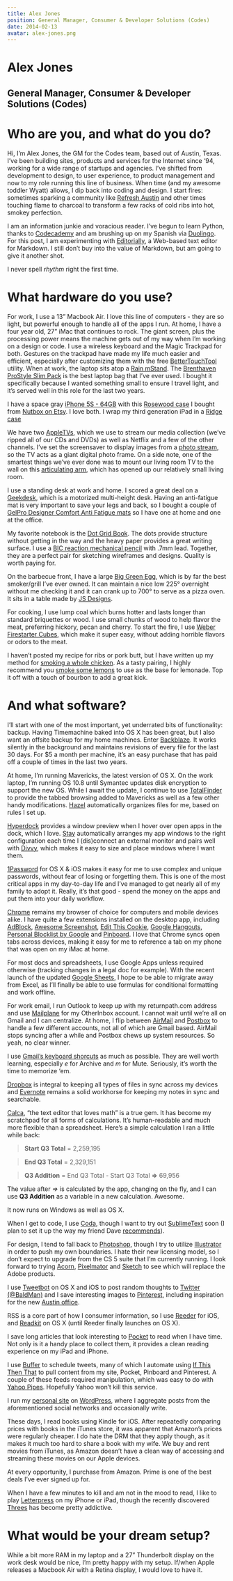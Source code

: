 ```yaml
---
title: Alex Jones
position: General Manager, Consumer & Developer Solutions (Codes)
date: 2014-02-13
avatar: alex-jones.png
---
```


# Alex Jones
## General Manager, Consumer & Developer Solutions (Codes)

# Who are you, and what do you do?
Hi, I’m Alex Jones, the GM for the Codes team, based out of Austin, Texas. I’ve been building sites, products and services for the Internet since ‘94, working for a wide range of startups and agencies. I’ve shifted from development to design, to user experience, to product management and now to my role running this line of business. When time (and my awesome toddler Wyatt) allows, I dip back into coding and design. I start fires: sometimes sparking a community like [Refresh Austin](http://refreshaustin.org/) and other times touching flame to charcoal to transform a few racks of cold ribs into hot, smokey perfection.

I am an information junkie and voracious reader. I’ve begun to learn Python, thanks to [Codecademy](http://www.codecademy.com/) and am brushing up on my Spanish via [Duolingo](https://www.duolingo.com/). For this post, I am experimenting with [Editorially](https://editorially.com), a Web-based text editor for Markdown. I still don’t buy into the value of Markdown, but am going to give it another shot.

I never spell *rhythm*  right the first time.

# What hardware do you use?
For work, I use a 13” Macbook Air. I love this line of computers - they are so light, but powerful enough to handle all of the apps I run. At home, I have a four year old, 27” iMac that continues to rock. The giant screen, plus the processing power means the machine gets out of my way when I’m working on a design or code. I use a wireless keyboard and the Magic Trackpad for both. Gestures on the trackpad have made my life much easier and efficient, especially after customizing them with the free [BetterTouchTool](http://www.boastr.net/) utility. When at work, the laptop sits atop a [Rain mStand](http://www.raindesigninc.com/mstand.html). The [Brenthaven ProStyle Slim Pack](http://www.amazon.com/gp/product/B003UYT4FK/ref=as_li_ss_tl?ie=UTF8&camp=1789&creative=390957&creativeASIN=B003UYT4FK&linkCode=as2&tag=alexjones-20) is the best laptop bag that I’ve ever used. I bought it specifically because I wanted something small to ensure I travel light, and it’s served well in this role for the last two years.

I have a space gray [iPhone 5S - 64GB](https://www.apple.com/iphone-5s/) with this [Rosewood case](https://www.etsy.com/transaction/161630905) I bought from [Nutbox on Etsy](https://www.etsy.com/shop/NUTBOX). I love both. I wrap my third generation iPad in a [Ridge case](http://www.amazon.com/gp/product/B007PA1K84/ref=as_li_ss_tl?ie=UTF8&camp=1789&creative=390957&creativeASIN=B007PA1K84&linkCode=as2&tag=alexjones-20)

We have two [AppleTVs](http://www.apple.com/appletv/), which we use to stream our media collection (we’ve ripped all of our CDs and DVDs) as well as Netflix and a few of the other channels. I’ve set the screensaver to display images from a [photo stream](https://www.apple.com/icloud/icloud-photo-sharing.html), so the TV acts as a giant digital photo frame. On a side note, one of the smartest things we’ve ever done was to mount our living room TV to the wall on this [articulating arm](http://www.amazon.com/gp/product/B000WXH1Z2/ref=as_li_ss_tl?ie=UTF8&camp=1789&creative=390957&creativeASIN=B000WXH1Z2&linkCode=as2&tag=alexjones-20), which has opened up our relatively small living room.

I use a standing desk at work and home. I scored a great deal on a [Geekdesk](http://www.geekdesk.com/), which is a motorized multi-height desk. Having an anti-fatigue mat is very important to save your legs and back, so I bought a couple of [GelPro Designer Comfort Anti Fatigue mats](http://www.amazon.com/gp/product/B005GZRS22/ref=as_li_ss_tl?ie=UTF8&camp=1789&creative=390957&creativeASIN=B005GZRS22&linkCode=as2&tag=alexjones-20) so I have one at home and one at the office.

My favorite notebook is the [Dot Grid Book](http://dotgrid.co/). The dots provide structure without getting in the way and the heavy paper provides a great writing surface. I use a [BIC reaction mechanical pencil](http://www.amazon.com/BIC-Reaction-Mechanical-Pencils-0-7mm/dp/B002VLA2OU/ref=sr_1_1?s=office-products&ie=UTF8&qid=1392151255&sr=1-1&keywords=BIC+Reaction+Mechanical+Pencil%2C+0.7+mm) with  .7mm lead. Together, they are a perfect pair for sketching wireframes and designs. Quality is worth paying for.

On the barbecue front, I have a large [Big Green Egg](http://www.biggreenegg.com/), which is by far the best smoker/grill I’ve ever owned. It can maintain a nice low 225° overnight without me checking it and it can crank up to 700° to serve as a pizza oven. It sits in a  table made by [JS Designs](http://jsdesignsshop.com/).

For cooking, I use lump coal which burns hotter and lasts longer than standard briquettes or wood. I use small chunks of wood to help flavor the meat, preferring hickory, pecan and cherry. To start the fire, I use [Weber Firestarter Cubes](http://www.amazon.com/gp/product/B001AN7RGG/ref=as_li_ss_tl?ie=UTF8&camp=1789&creative=390957&creativeASIN=B001AN7RGG&linkCode=as2&tag=alexjones-20), which make it super easy, without adding horrible flavors or odors to the meat.

I haven’t posted my recipe for ribs or pork butt, but I have written up my method for [smoking a whole chicken](http://www.silverspider.com/2008/smoked-chicken-recipe/). As a tasty pairing, I highly recommend you [smoke some lemons](http://www.silverspider.com/2010/smoked-lemons/)  to use as the base for lemonade. Top it off with a touch of bourbon to add a great kick.

# And what software?
I’ll start with one of the most important, yet underrated bits of functionality: backup. Having Timemachine baked into OS X has been great, but I also want an offsite backup for my home machines. Enter  [Backblaze](http://www.backblaze.com/partner/af1118 ). It works silently in the background and maintains revisions of every file for the last 30 days. For $5 a month per machine, it’s an easy purchase that has paid off a couple of times in the last two years.

At home, I’m running Mavericks, the latest version of OS X. On the work laptop, I’m running OS 10.8 until Symantec updates disk encryption to support the new OS. While I await the update, I continue to use [TotalFinder](http://totalfinder.binaryage.com/) to provide the tabbed browsing added to Mavericks as well as a few other handy modifications. [Hazel](http://www.noodlesoft.com/hazel.php) automatically organizes files for me, based on rules I set up.

[Hyperdock](http://hyperdock.bahoom.com/) provides a window preview when I hover over open apps in the dock, which I love. [Stay](http://cordlessdog.com/stay/) automatically arranges my app windows to the right configuration each time I (dis)connect an external monitor and pairs well with [Divvy](https://mizage.com/divvy/), which makes it easy to size and place windows where I want them.

[1Password](https://agilebits.com/) for OS X & iOS makes it easy for me to use complex and unique passwords, without fear of losing or forgetting them. This is one of the most critical apps in my day-to-day life and I’ve managed to get nearly all of my family to adopt it. Really, it’s that good - spend the money on the apps and put them into your daily workflow.

[Chrome](https://www.google.com/intl/en/chrome/browser/) remains my browser of choice for computers and mobile devices alike. I have quite a few extensions installed on the desktop app, including [AdBlock](https://chrome.google.com/webstore/detail/adblock/gighmmpiobklfepjocnamgkkbiglidom), [Awesome Screenshot](https://chrome.google.com/webstore/detail/awesome-screenshot-captur/alelhddbbhepgpmgidjdcjakblofbmce), [Edit This Cookie](https://chrome.google.com/webstore/detail/edit-this-cookie/fngmhnnpilhplaeedifhccceomclgfbg), [Google Hangouts](https://chrome.google.com/webstore/detail/hangouts/nckgahadagoaajjgafhacjanaoiihapd), [Personal Blocklist by Google](https://chrome.google.com/webstore/detail/personal-blocklist-by-goo/nolijncfnkgaikbjbdaogikpmpbdcdef) and [Pinboard](http://pinboard.in). I love that Chrome syncs open tabs across devices, making it easy for me to reference a tab on my phone that was open on my iMac at home.

For most docs and spreadsheets, I use Google Apps unless required otherwise (tracking changes in a legal doc for example). With the recent launch of the updated [Google Sheets](http://googleblog.blogspot.com/2013/12/new-google-sheets-faster-more-powerful.html), I hope to be able to migrate away from Excel, as I’ll finally be able to use formulas for conditional formatting and work offline.

For work email, I run Outlook to keep up with my returnpath.com address and use [Mailplane](http://mailplaneapp.com/) for my OtherInbox account. I cannot wait until we’re all on Gmail and I can centralize. At home, I flip between  [AirMail](http://airmailapp.com/) and [Postbox](http://www.postbox-inc.com/) to handle a few different accounts, not all of which are Gmail based. AirMail stops syncing after a while and Postbox chews up system resources. So yeah, no clear winner.

I use [Gmail’s keyboard shorcuts](http://visual.ly/minimalistic-gmail-cheat-sheet) as much as possible. They are well worth learning, especially *e* for Archive and *m* for Mute. Seriously, it’s worth the time to memorize ‘em.

[Dropbox](https://db.tt/V3QKhP1y) is integral to keeping all types of files in sync across my devices and [Evernote](http://evernote.com/) remains a solid workhorse for keeping my notes in sync and searchable.

[Calca](http://calca.io/), “the text editor that loves math” is a true gem. It has become my scratchpad for all forms of calculations. It’s human-readable and much more flexible than a spreadsheet. Here’s a simple calculation I ran a little while back:

> **Start Q3 Total** = 2,259,195

> **End Q3 Total** = 2,329,151

> **Q3  Addition** = End Q3 Total - Start Q3 Total **=>** 69,956

The value after *=>* is calculated by the app, changing on the fly, and I can use **Q3 Addition** as a variable in a new calculation. Awesome.

It now runs on Windows as well as OS X.

When I get to code, I use [Coda](http://panic.com/coda/), though I want to try out [SublimeText](http://www.sublimetext.com/2) soon (I plan to set it up the way my friend Dave [recommends](https://gist.github.com/davatron5000/7215566)).

For design, I tend to fall back to [Photoshop](http://www.photoshop.com/), though I try to utilize [Illustrator ](http://www.adobe.com/products/illustrator.html) in order to push my own boundaries. I hate their new licensing model, so I don’t expect to upgrade from the CS 5 suite that I’m currently running. I look forward to trying [Acorn](http://www.flyingmeat.com/acorn/), [Pixelmator](http://www.pixelmator.com/) and [Sketch](http://www.bohemiancoding.com/sketch/) to see which will replace the Adobe products.

I use [Tweetbot](http://tapbots.com/) on OS X and iOS to post random thoughts to [Twitter (@BaldMan)](http://twitter.com/baldman) and I save interesting images to [Pinterest](pinterest.com/alex), including inspiration for the new [Austin office](http://www.pinterest.com/alex/the-next-office/).

RSS is a core part of how I consumer information, so I use [Reeder](http://reederapp.com/ios/) for iOS, and [Readkit](http://readkitapp.com/) on OS X (until Reeder finally launches on OS X).

I save long articles that look interesting to [Pocket](http://getpocket.com/) to read when I have time. Not only is it a handy place to collect them, it provides a clean reading experience on my iPad and iPhone.

I use [Buffer](bufferapp.com) to schedule tweets, many of which I automate using [If This Then That](https://ifttt.com) to pull content from my site, Pocket, Pinboard and Pinterest. A couple of these feeds required manipulation, which was easy to do with [Yahoo Pipes](http://pipes.yahoo.com/). Hopefully Yahoo won’t kill this service.

I run my [personal site](http://www.silverspider.com) on [WordPress](http://www.wordpress.org), where I aggregate posts from the aforementioned social networks and occasionally write.

These days, I read books using Kindle for iOS. After repeatedly comparing prices with books in the iTunes store, it was apparent that Amazon’s prices were regularly cheaper. I do hate the DRM that they apply though, as it makes it much too hard to share a book with my wife. We buy and rent movies from iTunes, as Amazon doesn’t have a clean way of accessing and streaming these movies on our Apple devices.

At every opportunity, I purchase from Amazon. Prime is one of the best deals I’ve ever signed up for.

When I have a few minutes to kill and am not in the mood to read, I like to play [Letterpress](https://itunes.apple.com/us/app/letterpress-word-game/id526619424?mt=8) on my iPhone or iPad, though the recently discovered [Threes](https://itunes.apple.com/us/app/threes!/id779157948?mt=8) has become pretty addictive.

# What would be your dream setup?
While a bit more RAM in my laptop and a 27” Thunderbolt display on the work desk would be nice, I’m pretty happy with my setup. If/when Apple releases a Macbook Air with a Retina display, I would love to have it.


